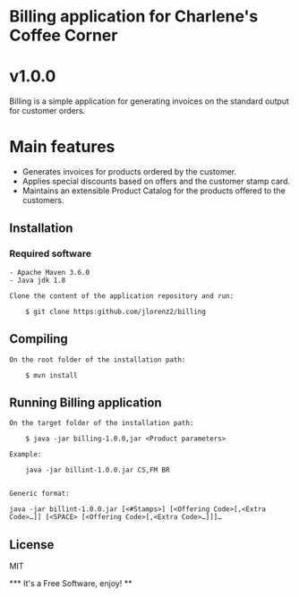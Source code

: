 # Billing application for Charlene's Coffee Corner
# v1.0.0

Billing is a simple application for generating invoices on the standard output for customer orders.

# Main features

  - Generates invoices for products ordered by the customer.
  - Applies special discounts based on offers and the customer stamp card.
  - Maintains an extensible Product Catalog for the products offered to the customers.
  

##   Installation

###  Required software

	- Apache Maven 3.6.0
    - Java jdk 1.8

	Clone the content of the application repository and run:

		$ git clone https:github.com/jlorenz2/billing

##  Compiling

	On the root folder of the installation path:
	
		$ mvn install

##  Running Billing application

	On the target folder of the installation path:
	
		$ java -jar billing-1.0.0,jar <Product parameters>
	
	Example:
		
		java -jar billint-1.0.0.jar CS,FM BR
		
	
	Generic format:
	
	java -jar billint-1.0.0.jar [<#Stamps>] [<Offering Code>[,<Extra Code>…]] [<SPACE> [<Offering Code>[,<Extra Code>…]]]…


License
----

MIT


*** It's a Free Software, enjoy! **

